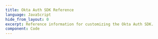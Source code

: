 ```yaml
---
title: Okta Auth SDK Reference
language: JavaScript
hide_from_layout: 0
excerpt: Reference information for customizing the Okta Auth SDK.
component: Code
---
```


